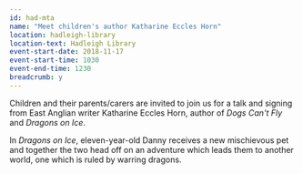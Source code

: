 ```yaml
---
id: had-mta
name: "Meet children's author Katharine Eccles Horn"
location: hadleigh-library
location-text: Hadleigh Library
event-start-date: 2018-11-17
event-start-time: 1030
event-end-time: 1230
breadcrumb: y
---
```


Children and their parents/carers are invited to join us for a talk and signing from East Anglian writer Katharine Eccles Horn, author of <cite>Dogs Can't Fly</cite> and <cite>Dragons on Ice</cite>.

In <cite>Dragons on Ice</cite>, eleven-year-old Danny receives a new mischievous pet and together the two head off on an adventure which leads them to another world, one which is ruled by warring dragons.
